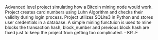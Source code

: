 Advanced level project simulating how a Bitcoin mining node would work. Project creates card numbers using Luhn Algorithm and checks their validity during login process. Project utilizes SQLite3 in Python and stores user credentials in a database. A simple mining functuion is used to mine blocks the transaction hash, block_number and previous block hash are fixed just to keep the project from getting too complicated.
													- KR .E
